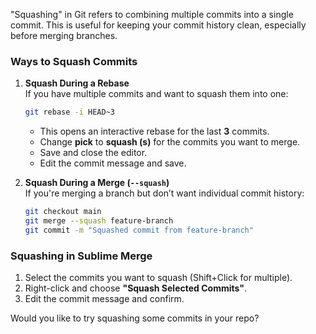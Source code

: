 "Squashing" in Git refers to combining multiple commits into a single commit. This is useful for keeping your commit history clean, especially before merging branches.

### **Ways to Squash Commits**
1. **Squash During a Rebase**  
   If you have multiple commits and want to squash them into one:  
   ```sh
   git rebase -i HEAD~3
   ```
   - This opens an interactive rebase for the last **3** commits.
   - Change **pick** to **squash (s)** for the commits you want to merge.
   - Save and close the editor.
   - Edit the commit message and save.

2. **Squash During a Merge (`--squash`)**  
   If you're merging a branch but don’t want individual commit history:  
   ```sh
   git checkout main
   git merge --squash feature-branch
   git commit -m "Squashed commit from feature-branch"
   ```

### **Squashing in Sublime Merge**
1. Select the commits you want to squash (Shift+Click for multiple).
2. Right-click and choose **"Squash Selected Commits"**.
3. Edit the commit message and confirm.

Would you like to try squashing some commits in your repo?
